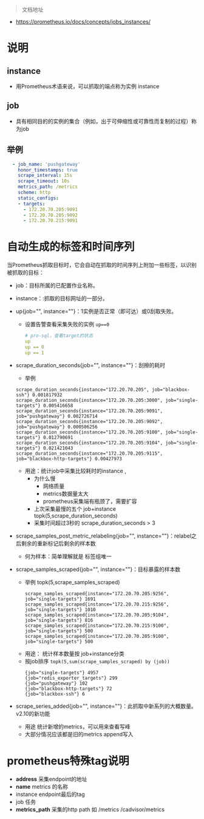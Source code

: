 > 文档地址
- https://prometheus.io/docs/concepts/jobs_instances/

# 说明
## instance 
- 用Prometheus术语来说，可以抓取的端点称为实例 instance
## job 
- 具有相同目的的实例的集合（例如，出于可伸缩性或可靠性而复制的过程）称为job
## 举例
```yaml
  - job_name: 'pushgateway'
    honor_timestamps: true
    scrape_interval: 15s
    scrape_timeout: 10s
    metrics_path: /metrics
    scheme: http
    static_configs:
    - targets:
      - 172.20.70.205:9091
      - 172.20.70.205:9092
      - 172.20.70.215:9091

```

# 自动生成的标签和时间序列
当Prometheus抓取目标时，它会自动在抓取的时间序列上附加一些标签，以识别被抓取的目标：

- job：目标所属的已配置作业名称。

- instance：<host>:<port>抓取的目标网址的一部分。

- up{job="<job-name>", instance="<instance-id>"}：1实例是否正常（即可达）或0刮取失败。
    - 设置告警查看采集失败的实例 `up==0`
    
      ```yml
      # pro-sql，查看target的状态
      up
      up == 0
      up == 1
      ```
    
       
    
- scrape_duration_seconds{job="<job-name>", instance="<instance-id>"}：刮擦的耗时
    - 举例
    ```shell script
    scrape_duration_seconds{instance="172.20.70.205", job="blackbox-ssh"} 0.001817932
    scrape_duration_seconds{instance="172.20.70.205:3000", job="single-targets"} 0.005416658
    scrape_duration_seconds{instance="172.20.70.205:9091", job="pushgateway"} 0.002726714
    scrape_duration_seconds{instance="172.20.70.205:9092", job="pushgateway"} 0.000506256
    scrape_duration_seconds{instance="172.20.70.205:9100", job="single-targets"} 0.012790691
    scrape_duration_seconds{instance="172.20.70.205:9104", job="single-targets"} 0.021421043
    scrape_duration_seconds{instance="172.20.70.205:9115", job="blackbox-http-targets"} 0.00427973
    ```
    - 用途：统计job中采集比较耗时的instance ,
        - 为什么慢
            - 网络质量
            - metrics数据量太大
            - prometheus采集端有瓶颈了，需要扩容
        - 上次采集最慢的五个 job+instance topk(5,scrape_duration_seconds)
        - 采集时间超过3秒的 scrape_duration_seconds > 3



- scrape_samples_post_metric_relabeling{job="<job-name>", instance="<instance-id>"}：relabel之后剩余的重新标记后剩余的样本数
    - 何为样本：简单理解就是 标签组唯一 
- scrape_samples_scraped{job="<job-name>", instance="<instance-id>"}：目标暴露的样本数
    - 举例  topk(5,scrape_samples_scraped)
        ```shell script
        scrape_samples_scraped{instance="172.20.70.205:9256", job="single-targets"} 1691
        scrape_samples_scraped{instance="172.20.70.215:9256", job="single-targets"} 1010
        scrape_samples_scraped{instance="172.20.70.205:9104", job="single-targets"} 816
        scrape_samples_scraped{instance="172.20.70.215:9100", job="single-targets"} 500
        scrape_samples_scraped{instance="172.20.70.205:9100", job="single-targets"} 500
        ```
    - 用途： 统计样本数量按 job+instance分类
    - 按job排序  `topk(5,sum(scrape_samples_scraped) by (job))`
        ```shell script
        {job="single-targets"} 4957
        {job="redis_exporter_targets"} 299
        {job="pushgateway"} 102
        {job="blackbox-http-targets"} 72
        {job="blackbox-ssh"} 6
        ```
    
- scrape_series_added{job="<job-name>", instance="<instance-id>"}：此抓取中新系列的大概数量。v2.10的新功能
    - 用途 统计新增的metrics，可以用来查看写峰
    - 大部分情况应该都是旧的metrics append写入
    
# prometheus特殊tag说明
- __address__ 采集endpoint的地址
- __name__   metrics 的名称
- instance   endpoint最后的tag
- job         任务
- __metrics_path__  采集的http path 如 /metrics  /cadvisor/metrics 